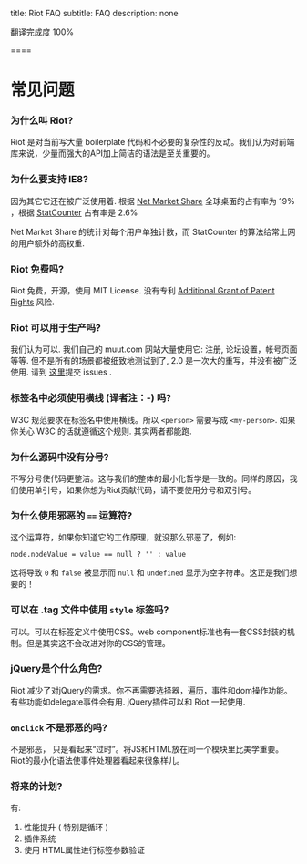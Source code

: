 
title: Riot FAQ
subtitle: FAQ
description: none

翻译完成度 100%

====

# 常见问题

### 为什么叫 Riot?
Riot 是对当前写大量 boilerplate 代码和不必要的复杂性的反动。我们认为对前端库来说，少量而强大的API加上简洁的语法是至关重要的。


### 为什么要支持 IE8?
因为其它它还在被广泛使用着. 根据 [Net Market Share](http://www.netmarketshare.com/) 全球桌面的占有率为 19% ，根据 [StatCounter](http://statcounter.com/demo/browser/) 占有率是 2.6% 

Net Market Share 的统计对每个用户单独计数，而 StatCounter 的算法给常上网的用户额外的高权重.

### Riot 免费吗?
Riot 免费，开源，使用 MIT License. 没有专利 [Additional Grant of Patent Rights](https://github.com/facebook/react/blob/master/PATENTS) 风险.


### Riot 可以用于生产吗?
我们认为可以. 我们自己的 muut.com 网站大量使用它: 注册, 论坛设置，帐号页面等等. 但不是所有的场景都被细致地测试到了, 2.0 是一次大的重写，并没有被广泛使用. 请到 [这里](https://github.com/muut/riotjs/issues)提交 issues .


### 标签名中必须使用横线 (译者注：-) 吗?
W3C 规范要求在标签名中使用横线。所以 `<person>` 需要写成 `<my-person>`. 如果你关心 W3C 的话就遵循这个规则. 其实两者都能跑.


### 为什么源码中没有分号?
不写分号使代码更整洁。这与我们的整体的最小化哲学是一致的。同样的原因，我们使用单引号，如果你想为Riot贡献代码，请不要使用分号和双引号。

### 为什么使用邪恶的 `==` 运算符?
这个运算符，如果你知道它的工作原理，就没那么邪恶了，例如:

`node.nodeValue = value == null ? '' : value`

这将导致 `0` 和 `false` 被显示而 `null` 和 `undefined` 显示为空字符串。这正是我们想要的！


### 可以在 .tag 文件中使用 `style` 标签吗?
可以。可以在标签定义中使用CSS。web component标准也有一套CSS封装的机制。但是其实这不会改进对你的CSS的管理。


### jQuery是个什么角色?
Riot 减少了对jQuery的需求。你不再需要选择器，遍历，事件和dom操作功能。有些功能如delegate事件会有用. jQuery插件可以和 Riot 一起使用.


### `onclick` 不是邪恶的吗?
不是邪恶， 只是看起来“过时”。将JS和HTML放在同一个模块里比美学重要。Riot的最小化语法使事件处理器看起来很象样儿。

### 将来的计划?

有:

1. 性能提升 ( 特别是循环 )
2. 插件系统
3. 使用 HTML属性进行标签参数验证


